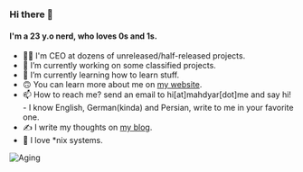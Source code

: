 ### Hi there 👋

#### I'm a 23 y.o nerd, who loves 0s and 1s.
- 🧍‍♂️ I'm CEO at dozens of unreleased/half-released projects.
- 🔭 I’m currently working on some classified projects.
- 🌱 I’m currently learning how to learn stuff.
- 🙃 You can learn more about me on [my website](https://mahdyar.me).
- 📫 How to reach me? send an email to hi[at]mahdyar[dot]me and say hi! - I know English, German(kinda) and Persian, write to me in your favorite one.
- ✍️ I write my thoughts on [my blog](https://blog.mahdyar.me).
- 🐧 I love *nix systems.

![Aging](https://github.com/mahdyar/mahdyar/workflows/Aging/badge.svg)